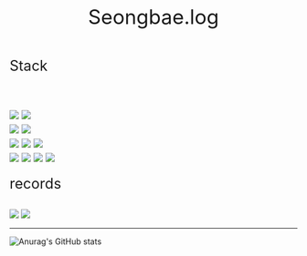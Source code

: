 
<div style="font-size: 35px; text-align: center; padding-bottom: 50px;">Seongbae.log</div>
<div style="font-size: 25px; padding-bottom: 30px;">Stack</div>

<a href="" target="_blank"><img src="https://img.shields.io/badge/Python-02456C?style=plastic&logo=python&logoColor=white"/></a>
<a href="" target="_blank"><img src="https://img.shields.io/badge/Anaconda-173B3F?style=plastic&logo=Anaconda&logoColor=white"/></a><br/>
<a href="" target="_blank"><img src="https://img.shields.io/badge/FastAPI-009688?style=plastic&logo=FastAPI&logoColor=white"/></a>
<a href="" target="_blank"><img src="https://img.shields.io/badge/Django-092E20?style=plastic&logo=Django&logoColor=white"/></a><br/>
<a href="" target="_blank"><img src="https://img.shields.io/badge/PyTorch-EE4C2C?style=plastic&logo=PyTorch&logoColor=white"/></a>
<a href="" target="_blank"><img src="https://img.shields.io/badge/TensorFlow-FF6F00?style=plastic&logo=TensorFlow&logoColor=white"/></a>
<a href="" target="_blank"><img src="https://img.shields.io/badge/ScikitLearn-F7931E?style=plastic&logo=ScikitLearn&logoColor=white"/></a><br/>
<a href="" target="_blank"><img src="https://img.shields.io/badge/AWS-232F3E?style=plastic&logo=Amazon AWS&logoColor=white"/></a>
<a href="" target="_blank"><img src="https://img.shields.io/badge/Docker-2496ED?style=plastic&logo=Docker&logoColor=white"/></a>
<a href="" target="_blank"><img src="https://img.shields.io/badge/MySQL-4479A1?style=plastic&logo=MySQL&logoColor=white"/></a>
<a href="" target="_blank"><img src="https://img.shields.io/badge/Vue.js-FC08D?style=plastic&logo=Vue.js&logoColor=white"/></a><br/>
---


<div style="font-size: 25px; padding-bottom: 30px;">records</div>
<a href="" target="_blank"><img src="https://img.shields.io/badge/Instagram-E4405F?style=plastic&logo=Instagram&logoColor=white"/></a>
<a href="https://velog.io/@boost_dev" target="_blank"><img src="https://img.shields.io/badge/Velog-20C997?style=plastic&logo=Velog&logoColor=white"/></a>

---
![Anurag's GitHub stats](https://github-readme-stats.vercel.app/api?username=Seongbae&show_icons=true&theme=gotham)
